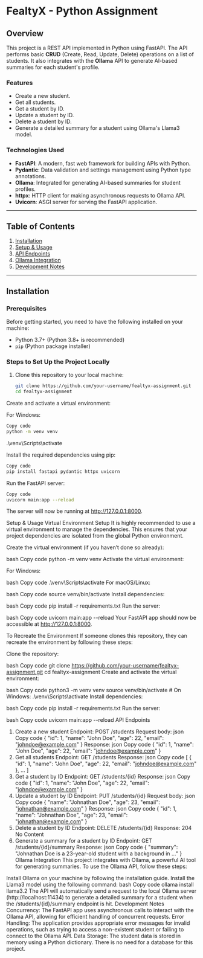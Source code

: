 # FealtyX - Python Assignment

## Overview

This project is a REST API implemented in Python using FastAPI. The API performs basic **CRUD** (Create, Read, Update, Delete) operations on a list of students. It also integrates with the **Ollama** API to generate AI-based summaries for each student's profile. 

### Features
- Create a new student.
- Get all students.
- Get a student by ID.
- Update a student by ID.
- Delete a student by ID.
- Generate a detailed summary for a student using Ollama's Llama3 model.

### Technologies Used
- **FastAPI**: A modern, fast web framework for building APIs with Python.
- **Pydantic**: Data validation and settings management using Python type annotations.
- **Ollama**: Integrated for generating AI-based summaries for student profiles.
- **httpx**: HTTP client for making asynchronous requests to Ollama API.
- **Uvicorn**: ASGI server for serving the FastAPI application.

---

## Table of Contents
1. [Installation](#installation)
2. [Setup & Usage](#setup--usage)
3. [API Endpoints](#api-endpoints)
4. [Ollama Integration](#ollama-integration)
5. [Development Notes](#development-notes)

---

## Installation

### Prerequisites
Before getting started, you need to have the following installed on your machine:

- Python 3.7+ (Python 3.8+ is recommended)
- `pip` (Python package installer)

### Steps to Set Up the Project Locally

1. Clone this repository to your local machine:

   ```bash
   git clone https://github.com/your-username/fealtyx-assignment.git
   cd fealtyx-assignment
Create and activate a virtual environment:

For Windows:

```bash
Copy code
python -m venv venv
```
.\venv\Scripts\activate

Install the required dependencies using pip:

```bash
Copy code
pip install fastapi pydantic httpx uvicorn
```


Run the FastAPI server:

```bash
Copy code
uvicorn main:app --reload
```
The server will now be running at http://127.0.0.1:8000.

Setup & Usage
Virtual Environment Setup
It is highly recommended to use a virtual environment to manage the dependencies. This ensures that your project dependencies are isolated from the global Python environment.

Create the virtual environment (if you haven’t done so already):

bash
Copy code
python -m venv venv
Activate the virtual environment:

For Windows:

bash
Copy code
.\venv\Scripts\activate
For macOS/Linux:

bash
Copy code
source venv/bin/activate
Install dependencies:

bash
Copy code
pip install -r requirements.txt
Run the server:

bash
Copy code
uvicorn main:app --reload
Your FastAPI app should now be accessible at http://127.0.0.1:8000.

To Recreate the Environment
If someone clones this repository, they can recreate the environment by following these steps:

Clone the repository:

bash
Copy code
git clone https://github.com/your-username/fealtyx-assignment.git
cd fealtyx-assignment
Create and activate the virtual environment:

bash
Copy code
python3 -m venv venv
source venv/bin/activate  # On Windows: .\venv\Scripts\activate
Install dependencies:

bash
Copy code
pip install -r requirements.txt
Run the server:

bash
Copy code
uvicorn main:app --reload
API Endpoints
1. Create a new student
Endpoint: POST /students
Request body:
json
Copy code
{
  "id": 1,
  "name": "John Doe",
  "age": 22,
  "email": "johndoe@example.com"
}
Response:
json
Copy code
{
  "id": 1,
  "name": "John Doe",
  "age": 22,
  "email": "johndoe@example.com"
}
2. Get all students
Endpoint: GET /students
Response:
json
Copy code
[
  {
    "id": 1,
    "name": "John Doe",
    "age": 22,
    "email": "johndoe@example.com"
  },
  ...
]
3. Get a student by ID
Endpoint: GET /students/{id}
Response:
json
Copy code
{
  "id": 1,
  "name": "John Doe",
  "age": 22,
  "email": "johndoe@example.com"
}
4. Update a student by ID
Endpoint: PUT /students/{id}
Request body:
json
Copy code
{
  "name": "Johnathan Doe",
  "age": 23,
  "email": "johnathan@example.com"
}
Response:
json
Copy code
{
  "id": 1,
  "name": "Johnathan Doe",
  "age": 23,
  "email": "johnathan@example.com"
}
5. Delete a student by ID
Endpoint: DELETE /students/{id}
Response: 204 No Content
6. Generate a summary for a student by ID
Endpoint: GET /students/{id}/summary
Response:
json
Copy code
{
  "summary": "Johnathan Doe is a 23-year-old student with a background in ..."
}
Ollama Integration
This project integrates with Ollama, a powerful AI tool for generating summaries. To use the Ollama API, follow these steps:

Install Ollama on your machine by following the installation guide.
Install the Llama3 model using the following command:
bash
Copy code
ollama install llama3.2
The API will automatically send a request to the local Ollama server (http://localhost:11434) to generate a detailed summary for a student when the /students/{id}/summary endpoint is hit.
Development Notes
Concurrency: The FastAPI app uses asynchronous calls to interact with the Ollama API, allowing for efficient handling of concurrent requests.
Error Handling: The application provides appropriate error messages for invalid operations, such as trying to access a non-existent student or failing to connect to the Ollama API.
Data Storage: The student data is stored in memory using a Python dictionary. There is no need for a database for this project.
